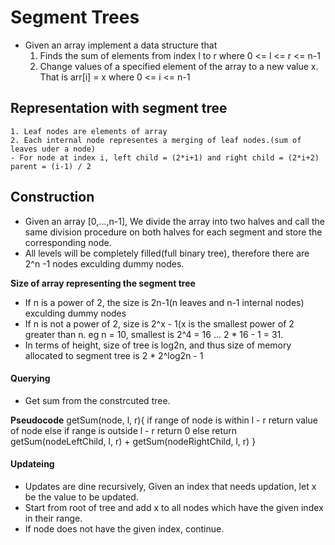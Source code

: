 # Segment Trees
- Given an array implement a data structure that
    1. Finds the sum of elements from index l to r where 0 <= l <= r <= n-1
    2. Change values of a specified element of the array to a new value x.
         That is arr[i] = x where 0 <= i <= n-1

## Representation with segment tree
    1. Leaf nodes are elements of array
    2. Each internal node representes a merging of leaf nodes.(sum of leaves uder a node)
    - For node at index i, left child = (2*i+1) and right child = (2*i+2) parent = (i-1) / 2


## Construction
- Given an array [0,...,n-1], We divide the array into two halves and call the same division procedure on both halves for each segment and store the corresponding node.
- All levels will be completely filled(full binary tree), therefore there are 2^n -1 nodes exculding dummy nodes.

**Size of array representing the segment tree**
- If n is a power of 2, the size is 2n-1(n leaves and n-1 internal nodes) exculding dummy nodes
- If n is not a power of 2, size is 2^x - 1(x is the smallest power of 2 greater than n. eg n = 10, smallest is 2^4 = 16 ... 2 * 16 - 1 = 31.
- In terms of height, size of tree is log2n, and thus size of memory allocated to segment tree is 2 * 2^log2n - 1

#### Querying
- Get sum from the constrcuted tree.

**Pseudocode**
    getSum(node, l, r){
        if range of node is within l - r
            return value of node
        else if range is outside l - r
            return 0
        else
            return getSum(nodeLeftChild, l, r) + getSum(nodeRightChild, l, r)
    }


#### Updateing
- Updates are dine recursively, Given an index that needs updation, let x be the value to be updated.
- Start from root of tree and add x to all nodes which have the given index in their range.
- If node does not have the given index, continue.

